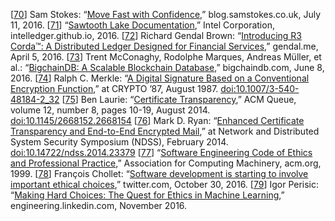 [[70](ch12.html#Stokes2016ni-marker)] Sam Stokes:
“[Move Fast with
Confidence](http://blog.samstokes.co.uk/blog/2016/07/11/move-fast-with-confidence/),” blog.samstokes.co.uk, July 11, 2016. [[71](ch12.html#SawtoothLake-marker)] “[Sawtooth
Lake Documentation](http://intelledger.github.io/introduction.html),” Intel Corporation, intelledger.github.io, 2016. [[72](ch12.html#Brown2016uo-marker)] Richard Gendal Brown:
“[Introducing
R3 Corda™: A Distributed Ledger Designed for Financial Services](https://gendal.me/2016/04/05/introducing-r3-corda-a-distributed-ledger-designed-for-financial-services/),” gendal.me, April 5, 2016. [[73](ch12.html#McConaghy2016vw-marker)] Trent McConaghy, Rodolphe Marques, Andreas Müller, et al.:
“[BigchainDB: A Scalable
Blockchain Database](https://www.bigchaindb.com/whitepaper/bigchaindb-whitepaper.pdf),” bigchaindb.com, June 8, 2016. [[74](ch12.html#Merkle1987jk-marker)] Ralph C. Merkle:
“[A Digital
Signature Based on a Conventional Encryption Function](https://people.eecs.berkeley.edu/~raluca/cs261-f15/readings/merkle.pdf),” at CRYPTO ’87, August 1987.
[doi:10.1007/3-540-48184-2_32](http://dx.doi.org/10.1007/3-540-48184-2_32) [[75](ch12.html#Laurie2014kr-marker)] Ben Laurie:
“[Certificate Transparency](http://queue.acm.org/detail.cfm?id=2668154),” ACM
Queue, volume 12, number 8, pages 10-19, August 2014.
[doi:10.1145/2668152.2668154](http://dx.doi.org/10.1145/2668152.2668154) [[76](ch12.html#Ryan2014iz-marker)] Mark D. Ryan:
“[Enhanced
Certificate Transparency and End-to-End Encrypted Mail](http://www.internetsociety.org/doc/enhanced-certificate-transparency-and-end-end-encrypted-mail),” at Network and Distributed System
Security Symposium (NDSS), February 2014.
[doi:10.14722/ndss.2014.23379](http://dx.doi.org/10.14722/ndss.2014.23379) [[77](ch12.html#ACMEthics-marker)] “[Software Engineering Code of Ethics and Professional
Practice](http://www.acm.org/about/se-code),” Association for Computing Machinery, acm.org, 1999. [[78](ch12.html#Chollet2016bo-marker)] François Chollet:
“[Software development is starting
to involve important ethical choices](https://twitter.com/fchollet/status/792958695722201088),” twitter.com, October 30, 2016. [[79](ch12.html#Perisic2016zo-marker)] Igor Perisic:
“[Making
Hard Choices: The Quest for Ethics in Machine Learning](https://engineering.linkedin.com/blog/2016/11/making-hard-choices--the-quest-for-ethics-in-machine-learning),” engineering.linkedin.com, November
2016.